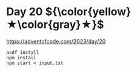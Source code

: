 # Day 20 ${\color{yellow}★\color{gray}★}$

https://adventofcode.com/2023/day/20

```
asdf install
npm install
npm start < input.txt
```
